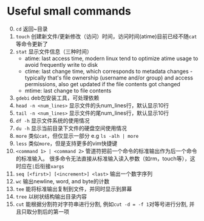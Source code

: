 # Useful small commands
0. `cd` 返回~目录
1. `touch` 创建新文件/更新修改（访问）时间，访问时间(atime)目前已经不随`cat`等命令更新了
2. `stat` 显示文件信息（三种时间）
    * atime: last access time, modern linux tend to optimize atime usage to avoid frequently write to disk
    * ctime: last change time, which corresponds to metadata changes - typically that's file ownership (username and/or group) and access permissions, 
      also get updated if the file contents got changed
    * mtime: last change to file contents
3. `gdebi` deb包安装工具，可处理依赖
4. `head -n <num_lines>` 显示文件的头num_lines行，默认显示10行
5. `tail -n <num_lines>` 显示文件的尾num_lines行，默认显示10行
6. `df -h` 显示文件系统的使用情况
7. `du -h` 显示当前目录下文件的硬盘空间使用情况
8. `more` 类似`cat`，但仅显示一部分 e.g `ls -alh | more`
9. `less` 类似`more`，但是支持更多的vim快捷键
10. `<command 1> | <command 2>` 管道符把前一个命令的标准输出作为后一个命令的标准输入。
很多命令无法直接从标准输入读入参数（如rm，touch等），这时应在`|`后衔接`xargs`
11. `seq [<first>] [<increment>] <last>` 输出一个数字序列
12. `wc` 输出newline, word, and byte的计数
13. `tee` 能将标准输出复制到文件，并同时显示到屏幕
14. `tree` 以树状结构输出目录内容
15. `cut` 能根据分割符对字符串进行分割, 例如`cut -d = -f 1`对等号进行分割, 并且只取分割后的第一项
